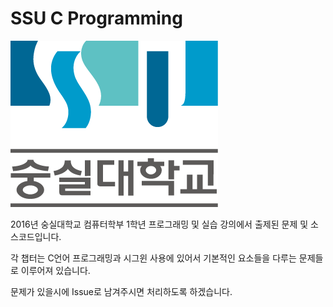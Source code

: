 # SSU C Programming
![SSU Signature](https://github.com/Codejune/SSU_Signature/blob/master/SoongsilUniversity/signature_apply/ssu_signature_apply_vertical_ko.png?raw=true)

2016년 숭실대학교 컴퓨터학부 1학년 프로그래밍 및 실습 강의에서 출제된 문제 및 소스코드입니다. 

각 챕터는 C언어 프로그래밍과 시그윈 사용에 있어서 기본적인 요소들을 다루는 문제들로 이루어져 있습니다. 

문제가 있을시에 Issue로 남겨주시면 처리하도록 하겠습니다.
